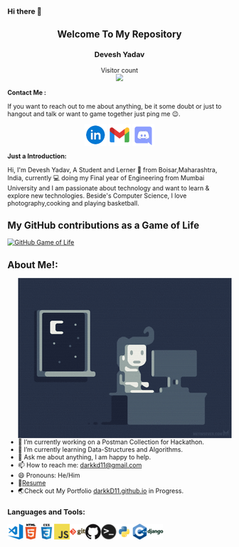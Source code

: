 ### Hi there 👋

<p align="center">
 <h2 align="center">Welcome To My Repository</h2>
 <h3 align="center">Devesh Yadav </h3>
</p>

<p align="center"> 
  Visitor count<br>
  <img src="https://profile-counter.glitch.me/darkkD11/count.svg" />
</p>

**Contact Me :**

If you want to reach out to me about anything, be it some doubt or just to hangout and talk or want to game together just ping me 😉.
<p align="center">
 <a href="https://www.linkedin.com/in/darkkd11/" target="blank"><img align="center" src="https://github.com/darkkD11/darkkD11/blob/main/resources/linkedin.svg" alt="linkedin.com/in/darkkd11" height="50" width="50" /></a>
  <a href="mailto:darkkd11@gmail.com" target="blank"><img align="center" src="https://github.com/darkkD11/darkkD11/blob/main/resources/gmail.svg" alt="darkkd11@gmail.com" height="50" width="50" /></a>
   <a href="https://discord.com/users/470086098194792469" target="blank"><img align="center" src="https://github.com/darkkD11/darkkD11/blob/main/resources/discord-bubble.svg" alt="darkkD11#2025" height="50" width="50" /></a>
</p>

**Just a Introduction:**

Hi, I'm Devesh Yadav, A Student and Lerner 🚀 from Boisar,Maharashtra, India, currently 💻 doing my Final year of Engineering from Mumbai University and I am passionate about technology and want to learn & explore new technologies. Beside's Computer Science, I love photography,cooking and playing basketball.

## My GitHub contributions as a Game of Life
[![GitHub Game of Life](https://github4life.herokuapp.com/darkkD11.gif)](https://github4life.herokuapp.com/darkkD11)


## About Me!:

  <img align="right" alt="GIF" src="https://github.com/darkkD11/darkkD11/blob/main/resources/coder.gif" />
  
- 🔭 I’m currently working on a Postman Collection for Hackathon.
- 🌱 I’m currently learning Data-Structures and Algorithms.
- 💬 Ask me about anything, I am happy to help.
- 📫 How to reach me: darkkd11@gmail.com
- 😄 Pronouns: He/Him
- 📝[Resume](https://media-exp1.licdn.com/media/AAYUAQR3AAgAAQAAAAAAACYyu2GqIZC8QjGnl9tYZ6xrXw.png)
- 🌏Check out My Portfolio [darkkD11.github.io](https://darkkd11.github.io/) in Progress.

### Languages and Tools: 

<img align="left" alt="Visual Studio Code" width="35px" src="https://raw.githubusercontent.com/github/explore/80688e429a7d4ef2fca1e82350fe8e3517d3494d/topics/visual-studio-code/visual-studio-code.png" />
<img align="left" alt="HTML5" width="35px" src="https://raw.githubusercontent.com/github/explore/80688e429a7d4ef2fca1e82350fe8e3517d3494d/topics/html/html.png" />
<img align="left" alt="CSS3" width="35px" src="https://raw.githubusercontent.com/github/explore/80688e429a7d4ef2fca1e82350fe8e3517d3494d/topics/css/css.png" />
<img align="left" alt="JavaScript" width="35px" src="https://raw.githubusercontent.com/github/explore/80688e429a7d4ef2fca1e82350fe8e3517d3494d/topics/javascript/javascript.png" />
<img align="left" alt="Git" width="35px" src="https://raw.githubusercontent.com/github/explore/80688e429a7d4ef2fca1e82350fe8e3517d3494d/topics/git/git.png" />
<img align="left" alt="GitHub" width="35px" src="https://raw.githubusercontent.com/github/explore/78df643247d429f6cc873026c0622819ad797942/topics/github/github.png" />
<img align="left" alt="HTML5" width="35px" src="https://raw.githubusercontent.com/github/explore/80688e429a7d4ef2fca1e82350fe8e3517d3494d/topics/terminal/terminal.png" />
<img align="left" alt="HTML5" width="35px" src="https://raw.githubusercontent.com/github/explore/80688e429a7d4ef2fca1e82350fe8e3517d3494d/topics/python/python.png" />
<img align="left" alt="HTML5" width="35px" src="https://raw.githubusercontent.com/github/explore/80688e429a7d4ef2fca1e82350fe8e3517d3494d/topics/cpp/cpp.png" />
<img align="left" alt="HTML5" width="35px" src="https://raw.githubusercontent.com/github/explore/80688e429a7d4ef2fca1e82350fe8e3517d3494d/topics/django/django.png" />
<br>